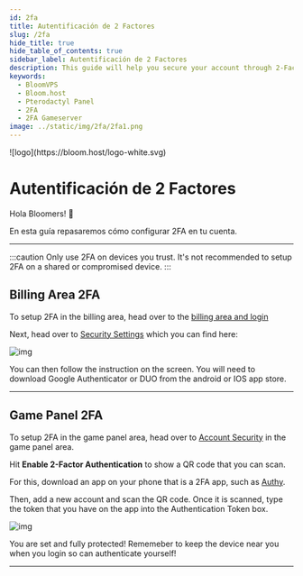 ```yaml
---
id: 2fa
title: Autentificación de 2 Factores
slug: /2fa
hide_title: true
hide_table_of_contents: true
sidebar_label: Autentificación de 2 Factores
description: This guide will help you secure your account through 2-Factor Authentication
keywords:
  - BloomVPS
  - Bloom.host
  - Pterodactyl Panel
  - 2FA
  - 2FA Gameserver
image: ../static/img/2fa/2fa1.png
---
```


<div class="text--center">
![logo](https://bloom.host/logo-white.svg)
<h1>Autentificación de 2 Factores</h1>
</div>
 
Hola Bloomers! 👋

En esta guía repasaremos cómo configurar 2FA en tu cuenta.

---

:::caution
Only use 2FA on devices you trust. It's not recommended to setup 2FA on a shared or compromised device.
:::

## Billing Area 2FA

To setup 2FA in the billing area, head over to the [billing area and login](https://www.bloom.host/portal/clientarea.php)

Next, head over to [Security Settings](https://www.bloom.host/portal/clientarea.php?action=security) which you can find here: 

![img](/imgs/using_the_panel/2fa/1.png)

You can then follow the instruction on the screen. You will need to download Google Authenticator or DUO from the android or IOS app store.

---

## Game Panel 2FA

To setup 2FA in the game panel area, head over to [Account Security](https://mc.bloom.host/account/security) in the game panel area.

Hit **Enable 2-Factor Authentication** to show a QR code that you can scan. 

For this, download an app on your phone that is a 2FA app, such as [Authy](https://authy.com/).

Then, add a new account and scan the QR code. Once it is scanned, type the token that you have on the app into the Authentication Token box.

![img](/imgs/using_the_panel/2fa/2.png)

You are set and fully protected! Rememeber to keep the device near you when you login so can authenticate yourself!

---
